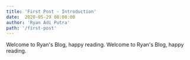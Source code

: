 ```yaml
---
title: 'First Post - Introduction'
date:  2020-05-29 08:00:00
author: 'Ryan Adi Putra'
path: '/first-post'
---
```


Welcome to Ryan's Blog, happy reading. Welcome to Ryan's Blog, happy reading.